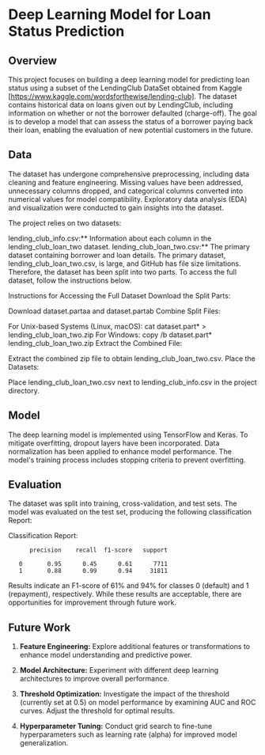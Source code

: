# Deep Learning Model for Loan Status Prediction

## Overview

This project focuses on building a deep learning model for predicting loan status using a subset of the LendingClub DataSet obtained from Kaggle [https://www.kaggle.com/wordsforthewise/lending-club]. The dataset contains historical data on loans given out by LendingClub, including information on whether or not the borrower defaulted (charge-off). The goal is to develop a model that can assess the status of a borrower paying back their loan, enabling the evaluation of new potential customers in the future.

## Data

The dataset has undergone comprehensive preprocessing, including data cleaning and feature engineering. Missing values have been addressed, unnecessary columns dropped, and categorical columns converted into numerical values for model compatibility. Exploratory data analysis (EDA) and visualization were conducted to gain insights into the dataset.

The project relies on two datasets:

lending_club_info.csv:** Information about each column in the lending_club_loan_two dataset.
lending_club_loan_two.csv:** The primary dataset containing borrower and loan details.
The primary dataset, lending_club_loan_two.csv, is large, and GitHub has file size limitations. Therefore, the dataset has been split into two parts. To access the full dataset, follow the instructions below.

Instructions for Accessing the Full Dataset
Download the Split Parts:

Download dataset.partaa and dataset.partab
Combine Split Files:

For Unix-based Systems (Linux, macOS):
cat dataset.part* > lending_club_loan_two.zip
For Windows:
copy /b dataset.part* lending_club_loan_two.zip
Extract the Combined File:

Extract the combined zip file to obtain lending_club_loan_two.csv.
Place the Datasets:

Place lending_club_loan_two.csv next to lending_club_info.csv in the project directory.


## Model

The deep learning model is implemented using TensorFlow and Keras. To mitigate overfitting, dropout layers have been incorporated. Data normalization has been applied to enhance model performance. The model's training process includes stopping criteria to prevent overfitting.

## Evaluation

The dataset was split into training, cross-validation, and test sets. The model was evaluated on the test set, producing the following classification Report:


Classification Report:

          precision    recall  f1-score   support

       0       0.95      0.45      0.61      7711
       1       0.88      0.99      0.94     31811


Results indicate an F1-score of 61% and 94% for classes 0 (default) and 1 (repayment), respectively. While these results are acceptable, there are opportunities for improvement through future work.

## Future Work

1. **Feature Engineering:** Explore additional features or transformations to enhance model understanding and predictive power.

2. **Model Architecture:** Experiment with different deep learning architectures to improve overall performance.

3. **Threshold Optimization:** Investigate the impact of the threshold (currently set at 0.5) on model performance by examining AUC and ROC curves. Adjust the threshold for optimal results.

4. **Hyperparameter Tuning:** Conduct grid search to fine-tune hyperparameters such as learning rate (alpha) for improved model generalization.
